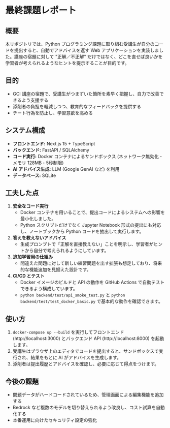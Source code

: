 # 最終課題レポート

## 概要

本リポジトリでは、Python プログラミング課題に取り組む受講生が自分のコードを提出すると、自動でアドバイスを返す Web アプリケーションを実装しました。講座の宿題に対して "正解／不正解" だけではなく、どこを直せば良いかを学習者が考えられるようなヒントを提示することが目的です。

## 目的

- GCI 講座の宿題で、受講生がつまずいた箇所を素早く把握し、自力で改善できるよう支援する
- 添削者の負担を軽減しつつ、教育的なフィードバックを提供する
- チート行為を防止し、学習意欲を高める

## システム構成

- **フロントエンド:** Next.js 15 + TypeScript
- **バックエンド:** FastAPI / SQLAlchemy
- **コード実行:** Docker コンテナによるサンドボックス (ネットワーク無効化・メモリ 128MB・5秒制限)
- **AI アドバイス生成:** LLM (Google GenAI など) を利用
- **データベース:** SQLite

## 工夫した点

1. **安全なコード実行**
   - Docker コンテナを用いることで、提出コードによるシステムへの影響を最小化しました。
   - Python スクリプトだけでなく Jupyter Notebook 形式の提出にも対応し、ノートブックから Python コードを抽出して実行します。
2. **答えを教えないアドバイス**
   - 生成プロンプトで「正解を直接教えない」ことを明示し、学習者がヒントから自分で考えられるようにしています。
3. **追加学習用の仕組み**
   - 間違えた問題に対して新しい練習問題を出す拡張も想定しており、将来的な機能追加を見据えた設計です。
4. **CI/CD とテスト**
   - Docker イメージのビルドと API の動作を GitHub Actions で自動テストできるよう構成しています。
   - `python backend/test/api_smoke_test.py` と `python backend/test/test_docker_basic.py` で基本的な動作を確認できます。

## 使い方

1. `docker-compose up --build` を実行してフロントエンド (http://localhost:3000) とバックエンド API (http://localhost:8000) を起動します。
2. 受講生はブラウザ上のエディタでコードを提出すると、サンドボックスで実行され、結果をもとに AI がアドバイスを生成します。
3. 添削者は提出履歴とアドバイスを確認し、必要に応じて得点をつけます。

## 今後の課題

- 問題データがハードコードされているため、管理画面による編集機能を追加する
- Bedrock など複数のモデルを切り替えられるよう改良し、コスト試算を自動化する
- 本番運用に向けたセキュリティ設定の強化

